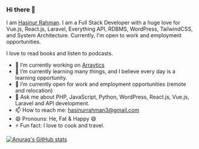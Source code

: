 ### Hi there 👋

I am [Hasinur Rahman](https://linkedin.com/in/hasinur1997). I am a Full Stack Developer with a huge love for Vue.js, React.js, Laravel, Everything API, RDBMS, WordPress, TailwindCSS, and System Architecture. Currently, I'm open to work and employment opportunities.

I love to read books and listen to podcasts.

- 🔭 I’m currently working on [Arraytics](https://arraytics.com)
- 🌱 I’m currently learning many things, and I believe every day is a learning opportunity.
- 👯 I’m currently open for work and employment opportunities (remote and relocation)
- 💬 Ask me about PHP, JavaScript, Python, WordPress, React.js, Vue.js, Laravel and API development.
- 📫 How to reach me: [hasinurrahman3@gmail.com](hasinurrahman3@gmail.com)
- 😄 Pronouns: He, Fat & Happy 😄
- ⚡ Fun fact: I love to cook and travel.

[![Anurag's GitHub stats](https://github-readme-stats.vercel.app/api?username=hasinur1997)](https://github.com/hasinur1997/github-readme-stats)
